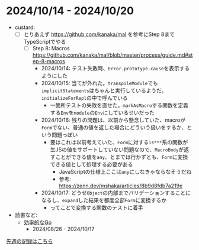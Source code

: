 # 2024/10/14 - 2024/10/20

- custard:
    - [ ] とりあえず <https://github.com/kanaka/mal> を参考にStep 8までTypeScriptでやる
        - [ ] Step 8: Macros <https://github.com/kanaka/mal/blob/master/process/guide.md#step-8-macros>
            - 2024/10/14: テスト失敗時、`Error.prototype.cause`を表示するようにした
            - 2024/10/15: 当てが外れた。`transpileModule`でも`implicitStatements`はちゃんと実行しているようだ。`initializeForRepl`の中で呼んでいる
                - 一箇所テストの失敗を直せた。`markAsMacro`する関数を定義する`Env`を`module`の`Env`にしているせいだった
            - 2024/10/16: 残りの問題は、以前から懸念していた、macroが`Form`でない、普通の値を返した場合にどういう扱いをするか、という問題っぽい
                - 要はこれは以前考えていた、`Form`に対する`is***`系の関数が生JSの値をサポートしていない問題なので、`MacroBody`が返すことができる値を`any`、とまでは行かずとも、`Form`に変換できる値として処理する必要がある
                    - JavaScriptの仕様上ここは`any`にしなきゃならなそうだね
                    - 参考: <https://zenn.dev/mshaka/articles/8b9d8fdb7a219e>
            - 2024/10/17: どうせ`Object`の内部までバリデーションすることになるし、`expand`した結果を都度全部`Form`に変換するか
                - ってことで変換する関数のテストに着手
- 読書など:
    - [効率的なGo](https://www.oreilly.co.jp//books/9784814400539/)
        - 2024/08/26 - 2024/10/17

[先週の記録はこちら](https://github.com/igrep/daily-commits/blob/89b37816de904f28940c78bc86d2f65e20af7a29/yesterday.md)
